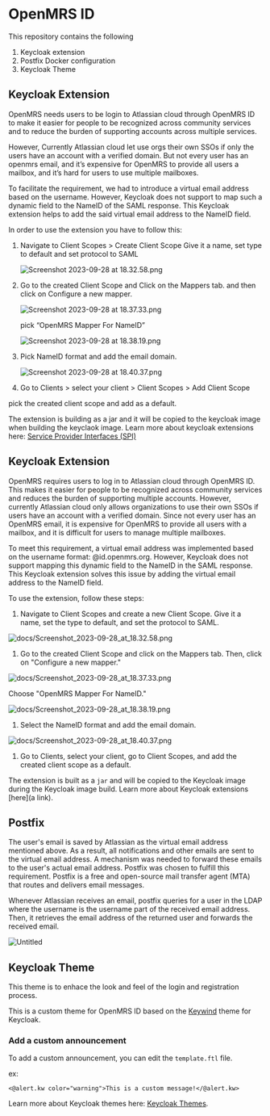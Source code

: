 # OpenMRS ID

This repository contains the following

1. Keycloak extension
2. Postfix Docker configuration
3. Keycloak Theme

## Keycloak Extension

OpenMRS needs users to be login to Atlassian cloud through OpenMRS ID to make it easier for people to be recognized across community services and to reduce the burden of supporting accounts across multiple services. 

However, Currently Atlassian cloud let use orgs their own SSOs if only the users have an account with a verified domain. But not every user has an openmrs email, and it’s expensive for OpenMRS to provide all users a mailbox, and it’s hard for users to use multiple mailboxes.

To facilitate the requirement, we had to introduce a virtual email address based on the username. However, Keycloak does not support to map such a dynamic field to the NameID of the SAML response. This Keycloak extension helps to add the said virtual email address to the NameID field.

In order to use the extension you have to follow this:
1. Navigate to Client Scopes > Create Client Scope 
   Give it a name, set type to default and set protocol to SAML

   ![Screenshot 2023-09-28 at 18.32.58.png](docs/Screenshot_2023-09-28_at_18.32.58.png)

2. Go to the created Client Scope and Click on the Mappers tab. and then click on Configure a new mapper.
    
    ![Screenshot 2023-09-28 at 18.37.33.png](docs/Screenshot_2023-09-28_at_18.37.33.png)
    
    pick “OpenMRS Mapper For NameID”
    
    ![Screenshot 2023-09-28 at 18.38.19.png](docs/Screenshot_2023-09-28_at_18.38.19.png)
    
3. Pick NameID format and add the email domain.
    
    ![Screenshot 2023-09-28 at 18.40.37.png](docs/Screenshot_2023-09-28_at_18.40.37.png)
    
4. Go to Clients > select your client > Client Scopes > Add Client Scope

pick the created client scope and add as a default. 

The extension is building as a jar and it will be copied to the keycloak image when building the keyclaok image. Learn more about keycloak extensions here: [Service Provider Interfaces (SPI)](https://www.keycloak.org/docs/latest/server_development/#_providers)

## Keycloak Extension

OpenMRS requires users to log in to Atlassian cloud through OpenMRS ID. This makes it easier for people to be recognized across community services and reduces the burden of supporting multiple accounts. However, currently Atlassian cloud only allows organizations to use their own SSOs if users have an account with a verified domain. Since not every user has an OpenMRS email, it is expensive for OpenMRS to provide all users with a mailbox, and it is difficult for users to manage multiple mailboxes.

To meet this requirement, a virtual email address was implemented based on the username format: <username>@id.openmrs.org. However, Keycloak does not support mapping this dynamic field to the NameID in the SAML response. This Keycloak extension solves this issue by adding the virtual email address to the NameID field.

To use the extension, follow these steps:

1. Navigate to Client Scopes and create a new Client Scope. Give it a name, set the type to default, and set the protocol to SAML.

![docs/Screenshot_2023-09-28_at_18.32.58.png](docs/Screenshot_2023-09-28_at_18.32.58.png)

1. Go to the created Client Scope and click on the Mappers tab. Then, click on "Configure a new mapper."

![docs/Screenshot_2023-09-28_at_18.37.33.png](docs/Screenshot_2023-09-28_at_18.37.33.png)

Choose "OpenMRS Mapper For NameID."

![docs/Screenshot_2023-09-28_at_18.38.19.png](docs/Screenshot_2023-09-28_at_18.38.19.png)

1. Select the NameID format and add the email domain.

![docs/Screenshot_2023-09-28_at_18.40.37.png](docs/Screenshot_2023-09-28_at_18.40.37.png)

1. Go to Clients, select your client, go to Client Scopes, and add the created client scope as a default.

The extension is built as a `jar` and will be copied to the Keycloak image during the Keycloak image build. Learn more about Keycloak extensions [here](a link).

## Postfix

The user's email is saved by Atlassian as the virtual email address mentioned above. As a result, all notifications and other emails are sent to the virtual email address. A mechanism was needed to forward these emails to the user's actual email address. Postfix was chosen to fulfill this requirement. Postfix is a free and open-source mail transfer agent (MTA) that routes and delivers email messages.

Whenever Atlassian receives an email, postfix queries for a user in the LDAP where the username is the username part of the received email address. Then, it retrieves the email address of the returned user and forwards the received email.

![Untitled](docs/Untitled.png)

## Keycloak Theme

This theme is to enhace the look and feel of the login and registration process. 

This is a custom theme for OpenMRS ID based on the [Keywind](https://github.com/lukin/keywind) theme for Keycloak.

### **Add a custom announcement**

To add a custom announcement, you can edit the `template.ftl` file.

ex:

```
<@alert.kw color="warning">This is a custom message!</@alert.kw>
```

Learn more about Keycloak themes here: [Keycloak Themes](https://www.keycloak.org/docs/latest/server_development/#_themes). 
